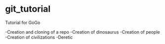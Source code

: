 # git_tutorial
Tutorial for GoGo

 -Creation and cloning of a repo
 -Creation of dinosaurus
 -Creation of people
 -Creation of civilizations
 -Deretic
